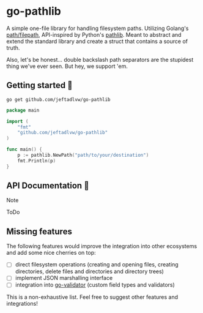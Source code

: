 # go-pathlib

A simple one-file library for handling filesystem paths. Utilizing Golang's [path/filepath](https://pkg.go.dev/path/filepath), API-inspired by Python's [pathlib](https://docs.python.org/3/library/pathlib.html). Meant to abstract and extend the standard library and create a struct that contains a source of truth.

Also, let's be honest... double backslash path separators are the stupidest thing we've ever seen. But hey, we support 'em.

## Getting started 🚀
```shell
go get github.com/jeftadlvw/go-pathlib
```

```go
package main

import (
	"fmt"
	"github.com/jeftadlvw/go-pathlib"
)

func main() {
	p := pathlib.NewPath("path/to/your/destination")
	fmt.Println(p)
}
```

## API Documentation 📝

> [!NOTE]
> ToDo

## Missing features
The following features would improve the integration into other ecosystems and add some nice cherries on top:

- [ ] direct filesystem operations (creating and opening files, creating directories, delete files and directories and directory trees)
- [ ] implement JSON marshalling interface
- [ ] integration into [go-validator](https://github.com/go-playground/validator) (custom field types and validators)

This is a non-exhaustive list. Feel free to suggest other features and integrations!

